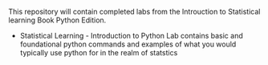 This repository will contain completed labs from the Introuction to Statistical learning Book Python Edition.

*   Statistical Learning - Introduction to Python Lab contains basic and foundational python commands and examples of what you would typically use python for in the realm of statstics